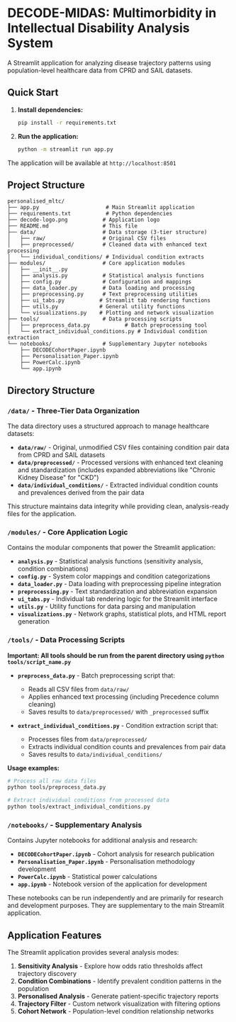 # DECODE-MIDAS: Multimorbidity in Intellectual Disability Analysis System

A Streamlit application for analyzing disease trajectory patterns using population-level healthcare data from CPRD and SAIL datasets.

## Quick Start

1. **Install dependencies:**
   ```bash
   pip install -r requirements.txt
   ```

2. **Run the application:**
   ```bash
   python -m streamlit run app.py
   ```

The application will be available at `http://localhost:8501`

## Project Structure

```
personalised_mltc/
├── app.py                     # Main Streamlit application
├── requirements.txt           # Python dependencies
├── decode-logo.png           # Application logo
├── README.md                 # This file
├── data/                     # Data storage (3-tier structure)
│   ├── raw/                  # Original CSV files
│   ├── preprocessed/         # Cleaned data with enhanced text processing
│   └── individual_conditions/ # Individual condition extracts
├── modules/                  # Core application modules
│   ├── __init__.py
│   ├── analysis.py           # Statistical analysis functions
│   ├── config.py             # Configuration and mappings
│   ├── data_loader.py        # Data loading and processing
│   ├── preprocessing.py      # Text preprocessing utilities
│   ├── ui_tabs.py           # Streamlit tab rendering functions
│   ├── utils.py             # General utility functions
│   └── visualizations.py    # Plotting and network visualization
├── tools/                    # Data processing scripts
│   ├── preprocess_data.py           # Batch preprocessing tool
│   └── extract_individual_conditions.py # Individual condition extraction
└── notebooks/                # Supplementary Jupyter notebooks
    ├── DECODECohortPaper.ipynb
    ├── Personalisation_Paper.ipynb
    ├── PowerCalc.ipynb
    └── app.ipynb
```

## Directory Structure

### `/data/` - Three-Tier Data Organization

The data directory uses a structured approach to manage healthcare datasets:

- **`data/raw/`** - Original, unmodified CSV files containing condition pair data from CPRD and SAIL datasets
- **`data/preprocessed/`** - Processed versions with enhanced text cleaning and standardization (includes expanded abbreviations like "Chronic Kidney Disease" for "CKD")  
- **`data/individual_conditions/`** - Extracted individual condition counts and prevalences derived from the pair data

This structure maintains data integrity while providing clean, analysis-ready files for the application.

### `/modules/` - Core Application Logic

Contains the modular components that power the Streamlit application:

- **`analysis.py`** - Statistical analysis functions (sensitivity analysis, condition combinations)
- **`config.py`** - System color mappings and condition categorizations 
- **`data_loader.py`** - Data loading with preprocessing pipeline integration
- **`preprocessing.py`** - Text standardization and abbreviation expansion
- **`ui_tabs.py`** - Individual tab rendering logic for the Streamlit interface
- **`utils.py`** - Utility functions for data parsing and manipulation
- **`visualizations.py`** - Network graphs, statistical plots, and HTML report generation

### `/tools/` - Data Processing Scripts

**Important: All tools should be run from the parent directory using `python tools/script_name.py`**

- **`preprocess_data.py`** - Batch preprocessing script that:
  - Reads all CSV files from `data/raw/`
  - Applies enhanced text processing (including Precedence column cleaning)  
  - Saves results to `data/preprocessed/` with `_preprocessed` suffix
  
- **`extract_individual_conditions.py`** - Condition extraction script that:
  - Processes files from `data/preprocessed/`
  - Extracts individual condition counts and prevalences from pair data
  - Saves results to `data/individual_conditions/`

**Usage examples:**
```bash
# Process all raw data files
python tools/preprocess_data.py

# Extract individual conditions from processed data  
python tools/extract_individual_conditions.py
```

### `/notebooks/` - Supplementary Analysis

Contains Jupyter notebooks for additional analysis and research:

- **`DECODECohortPaper.ipynb`** - Cohort analysis for research publication
- **`Personalisation_Paper.ipynb`** - Personalisation methodology development
- **`PowerCalc.ipynb`** - Statistical power calculations
- **`app.ipynb`** - Notebook version of the application for development

These notebooks can be run independently and are primarily for research and development purposes. They are supplementary to the main Streamlit application.

## Application Features

The Streamlit application provides several analysis modes:

1. **Sensitivity Analysis** - Explore how odds ratio thresholds affect trajectory discovery
2. **Condition Combinations** - Identify prevalent condition patterns in the population  
3. **Personalised Analysis** - Generate patient-specific trajectory reports
4. **Trajectory Filter** - Custom network visualization with filtering options
5. **Cohort Network** - Population-level condition relationship networks